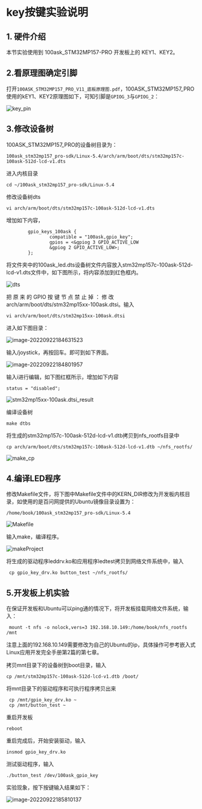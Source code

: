 # key按键实验说明

## 1. 硬件介绍

本节实验使用到 100ask_STM32MP157-PRO 开发板上的 KEY1、KEY2。

## 2.看原理图确定引脚

打开`100ASK_STM32MP157_PRO_V11_底板原理图.pdf`，100ASK_STM32MP157_PRO使用的kEY1、KEY2原理图如下，可知引脚是`GPIOG_3`与`GPIOG_2`：

![key_pin](key_pin.png)

## 3.修改设备树

100ASK_STM32MP157_PRO的设备树目录为：	

`100ask_stm32mp157_pro-sdk/Linux-5.4/arch/arm/boot/dts/stm32mp157c-100ask-512d-lcd-v1.dts`

进入内核目录

```
cd ~/100ask_stm32mp157_pro-sdk/Linux-5.4
```

修改设备树dts

```
vi arch/arm/boot/dts/stm32mp157c-100ask-512d-lcd-v1.dts
```

增加如下内容，

```
        gpio_keys_100ask {
                compatible = "100ask,gpio_key";
                gpios = <&gpiog 3 GPIO_ACTIVE_LOW
                &gpiog 2 GPIO_ACTIVE_LOW>;
        };
```

将文件夹中的100ask_led.dts设备树文件内容放入stm32mp157c-100ask-512d-lcd-v1.dts文件中，如下图所示，将内容添加到红色框内。

![dts](dts.png)

把 原 来 的 GPIO 按 键 节 点 禁 止 掉 ： 修 改 arch/arm/boot/dts/stm32mp15xx-100ask.dtsi。输入

```
vi arch/arm/boot/dts/stm32mp15xx-100ask.dtsi
```

进入如下图目录：

![image-20220922184631523](stm32mp15xx-100ask.dtsi1.png)

输入/joystick，再按回车。即可到如下界面。

![image-20220922184801957](stm32mp15xx-100ask.dtsi2.png)

输入i进行编辑，如下图红框所示，增加如下内容

```
status = "disabled";
```

![stm32mp15xx-100ask.dtsi_result](stm32mp15xx-100ask.dtsi_result.png)

编译设备树

```
make dtbs
```

将生成的stm32mp157c-100ask-512d-lcd-v1.dtb拷贝到nfs_rootfs目录中

```
cp arch/arm/boot/dts/stm32mp157c-100ask-512d-lcd-v1.dtb ~/nfs_rootfs/
```

![make_cp](make_cp.png)

## 4.编译LED程序

修改Makefile文件，将下图中Makefile文件中的KERN_DIR修改为开发板内核目录，如使用的是百问网提供的Ubuntu镜像目录设置为：

```
/home/book/100ask_stm32mp157_pro-sdk/Linux-5.4
```

![Makefile](Makefile.png)

输入make，编译程序。

![makeProject](makeProject.png)

将生成的驱动程序leddrv.ko和应用程序ledtest拷贝到网络文件系统中，输入

```
 cp gpio_key_drv.ko button_test ~/nfs_rootfs/
```

## 5.开发板上机实验

在保证开发板和Ubuntu可以ping通的情况下，将开发板挂载网络文件系统，输入：

```
 mount -t nfs -o nolock,vers=3 192.168.10.149:/home/book/nfs_rootfs /mnt
```

注意上面的192.168.10.149需要修改为自己的Ubuntu的ip，具体操作可参考嵌入式Linux应用开发完全手册第2篇的第七章。

拷贝mnt目录下的设备树到boot目录，输入

```
cp /mnt/stm32mp157c-100ask-512d-lcd-v1.dtb /boot/
```

将mnt目录下的驱动程序和可执行程序拷贝出来

```
 cp /mnt/gpio_key_drv.ko ~
 cp /mnt/button_test ~
```

重启开发板

```
reboot
```

重启完成后，开始安装驱动，输入

```
insmod gpio_key_drv.ko
```

测试驱动程序，输入

```
./button_test /dev/100ask_gpio_key
```

实验现象，按下按键输入结果如下：

![image-20220922185810137](buttonTest.png)